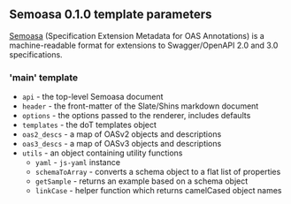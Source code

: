 ## Semoasa 0.1.0 template parameters

[Semoasa](https://github.com/RepreZen/Semoasa) (Specification Extension Metadata for OAS Annotations) is a machine-readable format for extensions to Swagger/OpenAPI 2.0 and 3.0 specifications. 

### 'main' template

* `api` - the top-level Semoasa document
* `header` - the front-matter of the Slate/Shins markdown document
* `options` - the options passed to the renderer, includes defaults
* `templates` - the doT templates object
* `oas2_descs` - a map of OASv2 objects and descriptions
* `oas3_descs` - a map of OASv3 objects and descriptions
* `utils` - an object containing utility functions
  * `yaml` - `js-yaml` instance
  * `schemaToArray` - converts a schema object to a flat list of properties
  * `getSample` - returns an example based on a schema object
  * `linkCase` - helper function which returns camelCased object names

